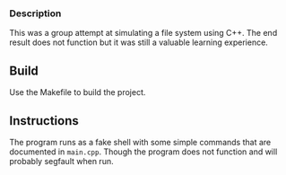 
### Description

This was a group attempt at simulating a file system using C++. The end result does not function but it was still a valuable learning experience.

## Build
Use the Makefile to build the project.

## Instructions
The program runs as a fake shell with some simple commands that are documented in `main.cpp`. Though the program does not function and will probably segfault when run.

